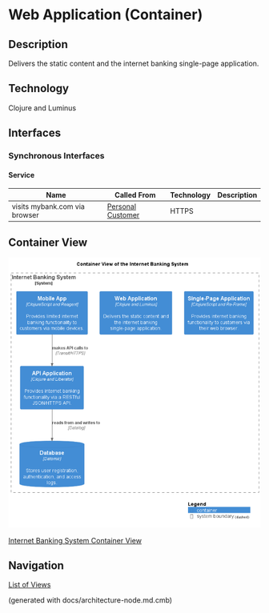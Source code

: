# Web Application (Container)
## Description
Delivers the static content and the internet banking single-page application.

## Technology
Clojure and Luminus


## Interfaces

### Synchronous Interfaces

#### Service
| Name | Called From | Technology | Description |
|---|---|---|---|
| visits mybank.com via browser | [Personal Customer](../../../mybank/personal-customer.md) | HTTPS |  |

## Container View
![Container View of the Internet Banking System](../../../mybank/digital-banking/internet-banking-system/container-view.png)

[Internet Banking System Container View](../../../mybank/digital-banking/internet-banking-system/container-view.md)


## Navigation
[List of Views](../../../views.md)

(generated with docs/architecture-node.md.cmb)
